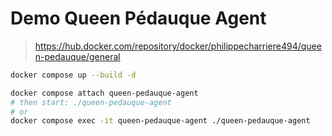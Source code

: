 # Demo Queen Pédauque Agent
> https://hub.docker.com/repository/docker/philippecharriere494/queen-pedauque/general
```bash
docker compose up --build -d

docker compose attach queen-pedauque-agent
# then start: ./queen-pedauque-agent
# or
docker compose exec -it queen-pedauque-agent ./queen-pedauque-agent

```